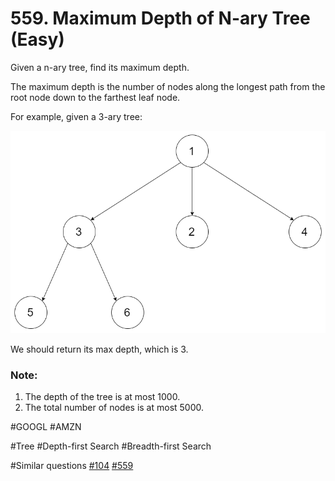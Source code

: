 # 559. Maximum Depth of N-ary Tree (Easy)

Given a n-ary tree, find its maximum depth.

The maximum depth is the number of nodes along the longest path from the root node down to the farthest leaf node.

For example, given a 3-ary tree:

![pic](./narytreeexample.png)

We should return its max depth, which is 3.

### Note:
1. The depth of the tree is at most 1000.
2. The total number of nodes is at most 5000.

#GOOGL #AMZN

#Tree #Depth-first Search #Breadth-first Search

#Similar questions [#104](../p104e/README.md) [#559](../p559e/README.md)
